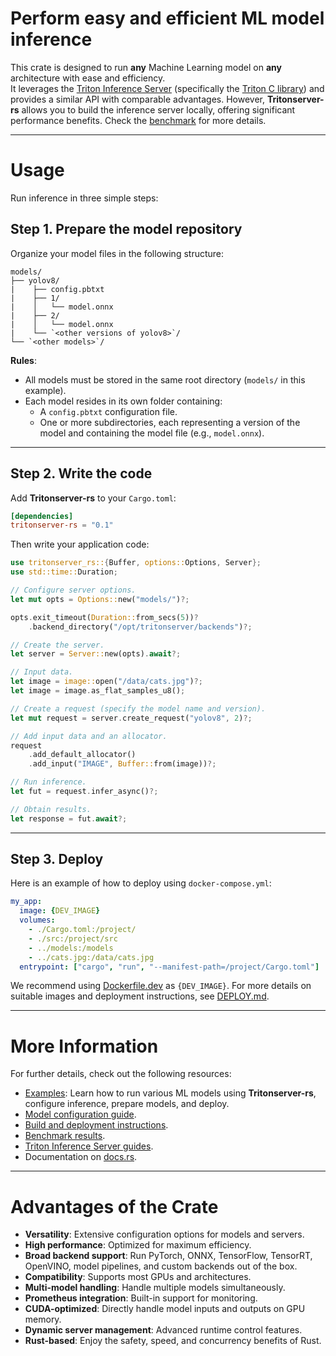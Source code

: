 # **Perform easy and efficient ML model inference**

This crate is designed to run **any** Machine Learning model on **any** architecture with ease and efficiency.  
It leverages the [Triton Inference Server](https://github.com/triton-inference-server/server) (specifically the [Triton C library](https://github.com/triton-inference-server/core)) and provides a similar API with comparable advantages. However, **Tritonserver-rs** allows you to build the inference server locally, offering significant performance benefits. Check the [benchmark](./BENCH.md) for more details.

---

# Usage  

Run inference in three simple steps:

## **Step 1. Prepare the model repository**  

Organize your model files in the following structure:

```
models/
├── yolov8/
|    ├── config.pbtxt
|    ├── 1/
|    │   └── model.onnx
|    ├── 2/
|    │   └── model.onnx
|    └── `<other versions of yolov8>`/
└── `<other models>`/
```

**Rules**:  
- All models must be stored in the same root directory (`models/` in this example).  
- Each model resides in its own folder containing:
  - A `config.pbtxt` configuration file.
  - One or more subdirectories, each representing a version of the model and containing the model file (e.g., `model.onnx`).  

---

## **Step 2. Write the code**  

Add **Tritonserver-rs** to your `Cargo.toml`:  

```toml
[dependencies]
tritonserver-rs = "0.1"
```

Then write your application code:  

```rust
use tritonserver_rs::{Buffer, options::Options, Server};
use std::time::Duration;

// Configure server options.
let mut opts = Options::new("models/")?;

opts.exit_timeout(Duration::from_secs(5))?
    .backend_directory("/opt/tritonserver/backends")?;

// Create the server.
let server = Server::new(opts).await?;

// Input data.
let image = image::open("/data/cats.jpg")?;
let image = image.as_flat_samples_u8();

// Create a request (specify the model name and version).
let mut request = server.create_request("yolov8", 2)?;

// Add input data and an allocator.
request
    .add_default_allocator()
    .add_input("IMAGE", Buffer::from(image))?;

// Run inference.
let fut = request.infer_async()?;

// Obtain results.
let response = fut.await?;
```

---

## **Step 3. Deploy**

Here is an example of how to deploy using `docker-compose.yml`:  

```yml
my_app:
  image: {DEV_IMAGE}
  volumes:
    - ./Cargo.toml:/project/
    - ./src:/project/src
    - ../models:/models
    - ../cats.jpg:/data/cats.jpg
  entrypoint: ["cargo", "run", "--manifest-path=/project/Cargo.toml"]
```

We recommend using [Dockerfile.dev](./Dockerfile.dev) as `{DEV_IMAGE}`. For more details on suitable images and deployment instructions, see [DEPLOY.md](./DEPLOY.md).  

---

# **More Information**

For further details, check out the following resources:  
- [Examples](./examples/): Learn how to run various ML models using **Tritonserver-rs**, configure inference, prepare models, and deploy.  
- [Model configuration guide](MODEL_CONFIGURATION.md).  
- [Build and deployment instructions](DEPLOY.md).  
- [Benchmark results](BENCH.md).  
- [Triton Inference Server guides](https://github.com/triton-inference-server/server/tree/main/docs/README.md).  
- Documentation on [docs.rs](TODO.com).  

---

# **Advantages of the Crate**

- **Versatility**: Extensive configuration options for models and servers.  
- **High performance**: Optimized for maximum efficiency.  
- **Broad backend support**: Run PyTorch, ONNX, TensorFlow, TensorRT, OpenVINO, model pipelines, and custom backends out of the box.  
- **Compatibility**: Supports most GPUs and architectures.  
- **Multi-model handling**: Handle multiple models simultaneously.  
- **Prometheus integration**: Built-in support for monitoring.  
- **CUDA-optimized**: Directly handle model inputs and outputs on GPU memory.  
- **Dynamic server management**: Advanced runtime control features.  
- **Rust-based**: Enjoy the safety, speed, and concurrency benefits of Rust.
